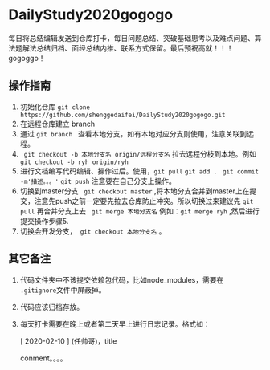 # DailyStudy2020gogogo
每日将总结编辑发送到仓库打卡，每日问题总结、突破基础思考以及难点问题、算法题解法总结归档、面经总结内推、联系方式保留。最后预祝高就！！！gogoggo！



## 操作指南

1. 初始化仓库 ` git clone https://github.com/shenggedaifei/DailyStudy2020gogogo.git  `
2. 在远程仓库建立 branch
3. 通过 `git branch ` 查看本地分支，如有本地对应分支则使用，注意关联到远程。
4. ` git checkout -b 本地分支名 origin/远程分支名`  拉去远程分枝到本地。例如 ` git checkout -b ryh origin/ryh`  
5. 进行文档编写代码编辑、操作过后。使用，` git pull ` ` git add . ` ` git commit -m'描述。。。'`  ` git push ` 注意要在自己分支上操作。
6. 切换到master分支 ` git checkout master` ,将本地分支合并到master上在提交，注意先push之前一定要先拉去仓库防止冲突。所以切换过来建议先 ` git pull `  再合并分支上去 ` git merge 本地分支名` 例如：` git merge ryh ` ,然后进行提交操作步骤5.
7. 切换会开发分支，` git checkout 本地分支名` 。



## 其它备注

1. 代码文件夹中不该提交依赖包代码，比如node_modules，需要在` .gitignore`文件中屏蔽掉。

2. 代码应该归档存放。

3. 每天打卡需要在晚上或者第二天早上进行日志记录。格式如：

   [ 2020-02-10 ] (任帅哥)，title

   conment。。。。